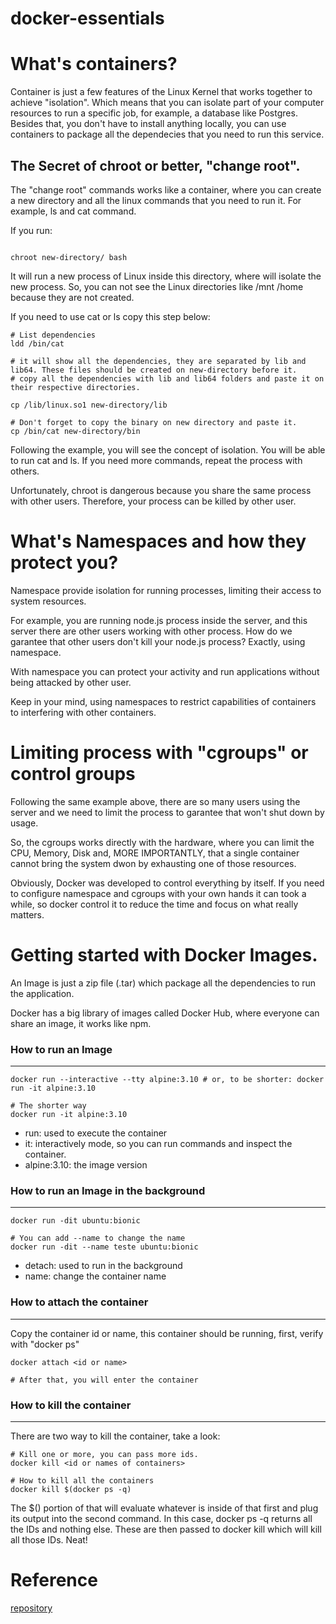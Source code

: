 # docker-essentials

# What's containers?

Container is just a few features of the Linux Kernel that works together to achieve "isolation".
Which means that you can isolate part of your computer resources to run a specific job, for example, a database like Postgres.
Besides that, you don't have to install anything locally, you can use containers to package all the dependecies that you need to run this service.

## The Secret of chroot or better, "change root".

The "change root" commands works like a container, where you can create a new directory and all the linux commands that you need to run it. For example, ls and cat command.

If you run:

```shell

chroot new-directory/ bash

```

It will run a new process of Linux inside this directory, where will isolate the new process. So, you can not see the Linux directories like /mnt /home because they are not created.

If you need to use cat or ls copy this step below:

```shell
# List dependencies
ldd /bin/cat

# it will show all the dependencies, they are separated by lib and lib64. These files should be created on new-directory before it.
# copy all the dependencies with lib and lib64 folders and paste it on their respective directories.

cp /lib/linux.so1 new-directory/lib

# Don't forget to copy the binary on new directory and paste it.
cp /bin/cat new-directory/bin

```

Following the example, you will see the concept of isolation. You will be able to run cat and ls. If you need more commands, repeat the process with others.

Unfortunately, chroot is dangerous because you share the same process with other users. Therefore, your process can be killed by other user.

# What's Namespaces and how they protect you?

Namespace provide isolation for running processes, limiting their access to system resources.

For example, you are running node.js process inside the server, and this server there are other users working with other process.
How do we garantee that other users don't kill your node.js process? Exactly, using namespace.

With namespace you can protect your activity and run applications without being attacked by other user.

Keep in your mind, using namespaces to restrict capabilities of containers to interfering with other containers.

# Limiting process with "cgroups" or control groups

Following the same example above, there are so many users using the server and we need to limit the process to garantee that won't shut down by usage.

So, the cgroups works directly with the hardware, where you can limit the CPU, Memory, Disk and, MORE IMPORTANTLY, that a single container cannot bring the system dwon by exhausting one of those resources.

Obviously, Docker was developed to control everything by itself. If you need to configure namespace and cgroups with your own hands it can took a while, so docker control it to reduce the time and focus on what really matters.

# Getting started with Docker Images.

An Image is just a zip file (.tar) which package all the dependencies to run the application.

Docker has a big library of images called Docker Hub, where everyone can share an image, it works like npm.

### How to run an Image

---

```shell
docker run --interactive --tty alpine:3.10 # or, to be shorter: docker run -it alpine:3.10

# The shorter way
docker run -it alpine:3.10
```

- run: used to execute the container
- it: interactively mode, so you can run commands and inspect the container.
- alpine:3.10: the image version

### How to run an Image in the background

---

```shell
docker run -dit ubuntu:bionic

# You can add --name to change the name
docker run -dit --name teste ubuntu:bionic

```

- detach: used to run in the background
- name: change the container name

### How to attach the container

---

Copy the container id or name, this container should be running, first, verify with "docker ps"

```shell
docker attach <id or name>

# After that, you will enter the container
```

### How to kill the container

---

There are two way to kill the container, take a look:

```shell
# Kill one or more, you can pass more ids.
docker kill <id or names of containers>

# How to kill all the containers
docker kill $(docker ps -q)
```

The $() portion of that will evaluate whatever is inside of that first and plug its output into the second command. In this case, docker ps -q returns all the IDs and nothing else. These are then passed to docker kill which will kill all those IDs. Neat!

# Reference

[repository](https://github.com/btholt/projects-for-complete-intro-to-containers.git)

